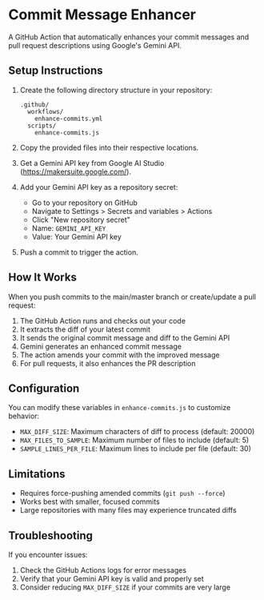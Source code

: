 # Commit Message Enhancer

A GitHub Action that automatically enhances your commit messages and pull request descriptions using Google's Gemini API.

## Setup Instructions

1. Create the following directory structure in your repository:
   ```
   .github/
     workflows/
       enhance-commits.yml
     scripts/
       enhance-commits.js
   ```

2. Copy the provided files into their respective locations.

3. Get a Gemini API key from Google AI Studio (https://makersuite.google.com/).

4. Add your Gemini API key as a repository secret:
   - Go to your repository on GitHub
   - Navigate to Settings > Secrets and variables > Actions
   - Click "New repository secret"
   - Name: `GEMINI_API_KEY`
   - Value: Your Gemini API key

5. Push a commit to trigger the action.

## How It Works

When you push commits to the main/master branch or create/update a pull request:

1. The GitHub Action runs and checks out your code
2. It extracts the diff of your latest commit
3. It sends the original commit message and diff to the Gemini API
4. Gemini generates an enhanced commit message
5. The action amends your commit with the improved message
6. For pull requests, it also enhances the PR description

## Configuration

You can modify these variables in `enhance-commits.js` to customize behavior:

- `MAX_DIFF_SIZE`: Maximum characters of diff to process (default: 20000)
- `MAX_FILES_TO_SAMPLE`: Maximum number of files to include (default: 5)
- `SAMPLE_LINES_PER_FILE`: Maximum lines to include per file (default: 30)

## Limitations

- Requires force-pushing amended commits (`git push --force`)
- Works best with smaller, focused commits
- Large repositories with many files may experience truncated diffs

## Troubleshooting

If you encounter issues:

1. Check the GitHub Actions logs for error messages
2. Verify that your Gemini API key is valid and properly set
3. Consider reducing `MAX_DIFF_SIZE` if your commits are very large
